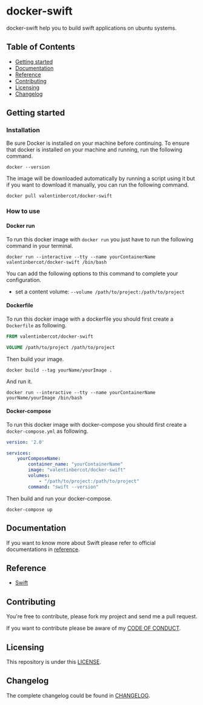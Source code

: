 # docker-swift

docker-swift help you to build swift applications on ubuntu systems.

## Table of Contents

*   [Getting started](#getting_started)
*   [Documentation](#documentation)
*   [Reference](#reference)
*   [Contributing](#contributing)
*   [Licensing](#licensing)
*   [Changelog](#changelog)

## Getting started

### Installation

Be sure Docker is installed on your machine before continuing. To ensure that docker is installed on your machine and running, run the following command.

``` shell
docker --version
```

The image will be downloaded automatically by running a script using it but if you want to download it manually, you can run the following command.

``` shell
docker pull valentinbercot/docker-swift
```

### How to use

#### Docker run

To run this docker image with `docker run` you just have to run the following command in your terminal.

```shell
docker run --interactive --tty --name yourContainerName valentinbercot/docker-swift /bin/bash
```

You can add the following options to this command to complete your configuration.

*   set a content volume: `--volume /path/to/project:/path/to/project`

#### Dockerfile

To run this docker image with a dockerfile you should first create a `Dockerfile` as following.

``` dockerfile
FROM valentinbercot/docker-swift

VOLUME /path/to/project /path/to/project
```

Then build your image.

``` shell
docker build --tag yourName/yourImage .
```

And run it.

``` shell
docker run --interactive --tty --name yourContainerName yourName/yourImage /bin/bash
```

#### Docker-compose

To run this docker image with docker-compose you should first create a `docker-compose.yml` as following.

``` yaml
version: '2.0'

services:
    yourComposeName:
        container_name: "yourContainerName"
        image: "valentinbercot/docker-swift"
        volumes:
            - "/path/to/project:/path/to/project"
        command: "swift --version"
```

Then build and run your docker-compose.

``` shell
docker-compose up
```

## Documentation

If you want to know more about Swift please refer to official documentations in [reference](#reference).

## Reference

*   [Swift][swift]

## Contributing

You're free to contribute, please fork my project and send me a pull request.

If you want to contribute please be aware of my [CODE OF CONDUCT][code_of_conduct].

## Licensing

This repository is under this [LICENSE][license].

## Changelog

The complete changelog could be found in [CHANGELOG][changelog].

[swift]: https://swift.org
[code_of_conduct]: CODE_OF_CONDUCT.md
[license]: LICENSE.md
[changelog]: CHANGELOG.md
